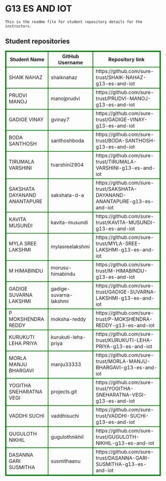 # G13 ES AND IOT
    This is the readme file for student repository details for the instructors.
## Student repositories 
<table style="border : 2px solid green; width:100%;">
<tr >
<th style="border : 2px solid green;">Student Name</th>
<th style="border : 2px solid green;">GitHub Username</th>
<th style="border : 2px solid green;">Repository link</th>
</tr>
<tr style="border : 2px solid green;">
<td style="border : 2px solid green;">SHAIK NAHAZ</td> 

<td style="border : 2px solid green;">shaiknahaz</td> 

<td style="border : 2px solid green;">https://github.com/sure-trust/SHAIK-NAHAZ-g13-es-and-iot</td> 
</tr>

<tr style="border : 2px solid green;">
<td style="border : 2px solid green;">PRUDVI MANOJ</td> 

<td style="border : 2px solid green;">manojprudvi</td> 

<td style="border : 2px solid green;">https://github.com/sure-trust/PRUDVI-MANOJ-g13-es-and-iot</td> 
</tr>

<tr style="border : 2px solid green;">
<td style="border : 2px solid green;">GADIGE VINAY</td> 

<td style="border : 2px solid green;">gvinay7</td> 

<td style="border : 2px solid green;">https://github.com/sure-trust/GADIGE-VINAY-g13-es-and-iot</td> 
</tr>

<tr style="border : 2px solid green;">
<td style="border : 2px solid green;">BODA SANTHOSH</td> 

<td style="border : 2px solid green;">santhoshboda</td> 

<td style="border : 2px solid green;">https://github.com/sure-trust/BODA-SANTHOSH-g13-es-and-iot</td> 
</tr>

<tr style="border : 2px solid green;">
<td style="border : 2px solid green;">TIRUMALA VARSHINI</td> 

<td style="border : 2px solid green;">tvarshini2904</td> 

<td style="border : 2px solid green;">https://github.com/sure-trust/TIRUMALA-VARSHINI-g13-es-and-iot</td> 
</tr>

<tr style="border : 2px solid green;">
<td style="border : 2px solid green;">SAKSHATA DAYANAND ANANTAPURE</td> 

<td style="border : 2px solid green;">sakshata-d-a</td> 

<td style="border : 2px solid green;">https://github.com/sure-trust/SAKSHATA-DAYANAND-ANANTAPURE-g13-es-and-iot</td> 
</tr>

<tr style="border : 2px solid green;">
<td style="border : 2px solid green;">KAVITA MUSUNDI</td> 

<td style="border : 2px solid green;">kavita-musundi</td> 

<td style="border : 2px solid green;">https://github.com/sure-trust/KAVITA-MUSUNDI-g13-es-and-iot</td> 
</tr>

<tr style="border : 2px solid green;">
<td style="border : 2px solid green;">MYLA SREE LAKSHMI</td> 

<td style="border : 2px solid green;">mylasreelakshmi</td> 

<td style="border : 2px solid green;">https://github.com/sure-trust/MYLA-SREE-LAKSHMI-g13-es-and-iot</td> 
</tr>

<tr style="border : 2px solid green;">
<td style="border : 2px solid green;">M HIMABINDU</td> 

<td style="border : 2px solid green;">morusu-himabindu</td> 

<td style="border : 2px solid green;">https://github.com/sure-trust/M-HIMABINDU-g13-es-and-iot</td> 
</tr>

<tr style="border : 2px solid green;">
<td style="border : 2px solid green;">GADIGE SUVARNA LAKSHMI</td> 

<td style="border : 2px solid green;">gadige-suvarna-lakshmi</td> 

<td style="border : 2px solid green;">https://github.com/sure-trust/GADIGE-SUVARNA-LAKSHMI-g13-es-and-iot</td> 
</tr>

<tr style="border : 2px solid green;">
<td style="border : 2px solid green;">P MOKSHENDRA REDDY</td> 

<td style="border : 2px solid green;">moksha-reddy</td> 

<td style="border : 2px solid green;">https://github.com/sure-trust/P-MOKSHENDRA-REDDY-g13-es-and-iot</td> 
</tr>

<tr style="border : 2px solid green;">
<td style="border : 2px solid green;">KURUKUTI LEHA PRIYA</td> 

<td style="border : 2px solid green;">kurukuti-leha-priya</td> 

<td style="border : 2px solid green;">https://github.com/sure-trust/KURUKUTI-LEHA-PRIYA-g13-es-and-iot</td> 
</tr>

<tr style="border : 2px solid green;">
<td style="border : 2px solid green;">MORLA MANJU BHARGAVI</td> 

<td style="border : 2px solid green;">manju33333</td> 

<td style="border : 2px solid green;">https://github.com/sure-trust/MORLA-MANJU-BHARGAVI-g13-es-and-iot</td> 
</tr>

<tr style="border : 2px solid green;">
<td style="border : 2px solid green;">YOGITHA SNEHARATNA VEGI</td> 

<td style="border : 2px solid green;">projects.git</td> 

<td style="border : 2px solid green;">https://github.com/sure-trust/YOGITHA-SNEHARATNA-VEGI-g13-es-and-iot</td> 
</tr>

<tr style="border : 2px solid green;">
<td style="border : 2px solid green;">VADDHI SUCHI</td> 

<td style="border : 2px solid green;">vaddhisuchi</td> 

<td style="border : 2px solid green;">https://github.com/sure-trust/VADDHI-SUCHI-g13-es-and-iot</td> 
</tr>

<tr style="border : 2px solid green;">
<td style="border : 2px solid green;">GUGULOTH NIKHIL</td> 

<td style="border : 2px solid green;">gugulothnikhil</td> 

<td style="border : 2px solid green;">https://github.com/sure-trust/GUGULOTH-NIKHIL-g13-es-and-iot</td> 
</tr>

<tr style="border : 2px solid green;">
<td style="border : 2px solid green;">DASANNA GARI SUSMITHA</td> 

<td style="border : 2px solid green;">susmithaanu</td> 

<td style="border : 2px solid green;">https://github.com/sure-trust/DASANNA-GARI-SUSMITHA-g13-es-and-iot</td> 
</tr>

